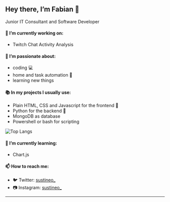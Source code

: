 <!-- **fabieu/fabieu** is a ✨ _special_ ✨ repository because its `README.md` (this file) appears on your GitHub profile. -->

## Hey there, I’m Fabian 👋
Junior IT Consultant and Software Developer

#### 🔭 I’m currently working on:
- Twitch Chat Activity Analysis

#### 💙 I’m passionate about:
- coding 💻
- home and task automation 📰
- learning new things 

#### 📚 In my projects I usually use:
- Plain HTML, CSS and Javascript for the frontend 👀
- Python for the backend 🤖
- MongoDB as database
- Powershell or bash for scripting

![Top Langs](https://github-readme-stats.vercel.app/api/top-langs/?username=fabieu&layout=compact&theme=react)

#### 🔎 I’m currently learning:
- Chart.js

#### 📫 How to reach me:
- 🐦 Twitter: [sustineo_](https://twitter.com/sustineo_)  
- 📷 Instagram: [sustineo_](https://instagram.com/sustineo_)

---
